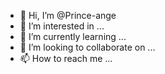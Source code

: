 - 👋 Hi, I’m @Prince-ange
- 👀 I’m interested in ...
- 🌱 I’m currently learning ...
- 💞️ I’m looking to collaborate on ...
- 📫 How to reach me ...

<!---
Prince-ange/Prince-ange is a ✨ special ✨ repository because its `README.md` (this file) appears on your GitHub profile.
You can click the Preview link to take a look at your changes.
--->
